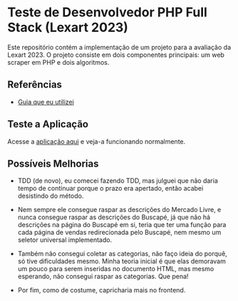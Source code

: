# Teste de Desenvolvedor PHP Full Stack (Lexart 2023)

Este repositório contém a implementação de um projeto para a avaliação da Lexart 2023. O projeto consiste em dois componentes principais: um web scraper em PHP e dois algoritmos.

## Referências

- [Guia que eu utilizei](https://zubairidrisaweda.medium.com/introduction-to-web-scraping-with-laravel-a217e1444f7c)

## Teste a Aplicação

Acesse a [aplicação aqui](https://lexart-php-developer-fullstack-test.vercel.app/) e veja-a funcionando normalmente.

## Possíveis Melhorias

- TDD (de novo), eu comecei fazendo TDD, mas julguei que não daria tempo de continuar porque o prazo era apertado, então acabei desistindo do método.

- Nem sempre ele consegue raspar as descrições do Mercado Livre, e nunca consegue raspar as descrições do Buscapé, já que não há descrições na página do Buscapé em si, teria que ter uma função para cada página de vendas redirecionada pelo Buscapé, nem mesmo um seletor universal implementado.

- Também não consegui coletar as categorias, não faço ideia do porquê, só tive dificuldades mesmo. Minha teoria inicial é que elas demoravam um pouco para serem inseridas no documento HTML, mas mesmo esperando, não consegui raspar as categorias. Que pena!

- Por fim, como de costume, capricharia mais no frontend.
